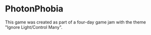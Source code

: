 # PhotonPhobia
This game was created as part of a four-day game jam with the theme "Ignore Light/Control Many".
